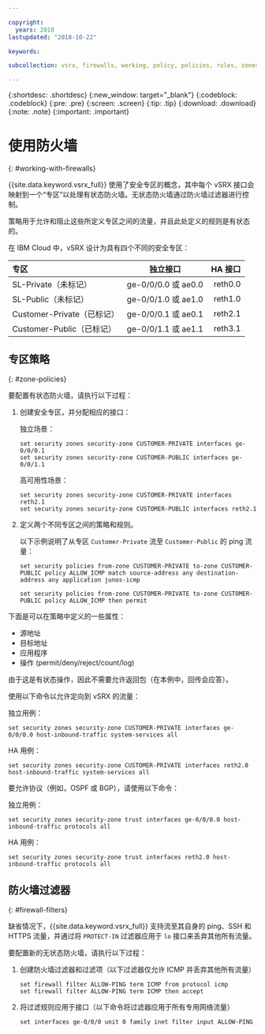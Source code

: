 ```yaml
---

copyright:
  years: 2018
lastupdated: "2018-10-22"

keywords:

subcollection: vsrx, firewalls, working, policy, policies, rules, zones, standalone, ha

---
```


{:shortdesc: .shortdesc}
{:new_window: target="_blank"}
{:codeblock: .codeblock}
{:pre: .pre}
{:screen: .screen}
{:tip: .tip}
{:download: .download}
{:note: .note}
{:important: .important}

# 使用防火墙
{: #working-with-firewalls}

{{site.data.keyword.vsrx_full}} 使用了安全专区的概念，其中每个 vSRX 接口会映射到一个“专区”以处理有状态防火墙。无状态防火墙通过防火墙过滤器进行控制。

策略用于允许和阻止这些所定义专区之间的流量，并且此处定义的规则是有状态的。

在 IBM Cloud 中，vSRX 设计为具有四个不同的安全专区：

|专区|独立接口|HA 接口|
| :---                     |        :----:        |         ---: |
|SL-Private（未标记）|ge-0/0/0.0 或 ae0.0|reth0.0|
|SL-Public（未标记）|ge-0/0/1.0 或 ae1.0|reth1.0|
|Customer-Private（已标记）|ge-0/0/0.1 或 ae0.1|reth2.1|
|Customer-Public（已标记）|ge-0/0/1.1 或 ae1.1|reth3.1|

## 专区策略
{: #zone-policies}

要配置有状态防火墙，请执行以下过程：

1. 创建安全专区，并分配相应的接口：

	独立场景：
	```
	set security zones security-zone CUSTOMER-PRIVATE interfaces ge-0/0/0.1
	set security zones security-zone CUSTOMER-PUBLIC interfaces ge-0/0/1.1
	```
	高可用性场景：
	```
	set security zones security-zone CUSTOMER-PRIVATE interfaces reth2.1
	set security zones security-zone CUSTOMER-PUBLIC interfaces reth2.1
	```
2. 定义两个不同专区之间的策略和规则。

	以下示例说明了从专区 `Customer-Private` 流至 `Customer-Public` 的 ping 流量：

	```
	set security policies from-zone CUSTOMER-PRIVATE to-zone CUSTOMER-PUBLIC policy ALLOW_ICMP match source-address any destination-address any application junos-icmp

	set security policies from-zone CUSTOMER-PRIVATE to-zone CUSTOMER-PUBLIC policy ALLOW_ICMP then permit
	```

下面是可以在策略中定义的一些属性：

* 源地址
* 目标地址
* 应用程序
* 操作 (permit/deny/reject/count/log)

由于这是有状态操作，因此不需要允许返回包（在本例中，回传会应答）。

使用以下命令以允许定向到 vSRX 的流量：

独立用例：
```
set security zones security-zone CUSTOMER-PRIVATE interfaces ge-0/0/0.0 host-inbound-traffic system-services all
```
HA 用例：
```
set security zones security-zone CUSTOMER-PRIVATE interfaces reth2.0 host-inbound-traffic system-services all
```

要允许协议（例如，OSPF 或 BGP），请使用以下命令：

独立用例：
```
set security zones security-zone trust interfaces ge-0/0/0.0 host-inbound-traffic protocols all
```
HA 用例：
```
set security zones security-zone trust interfaces reth2.0 host-inbound-traffic protocols all
```

## 防火墙过滤器
{: #firewall-filters}

缺省情况下，{{site.data.keyword.vsrx_full}} 支持流至其自身的 ping、SSH 和 HTTPS 流量，并通过将 `PROTECT-IN` 过滤器应用于 `lo` 接口来丢弃其他所有流量。

要配置新的无状态防火墙，请执行以下过程：

1. 创建防火墙过滤器和过滤项（以下过滤器仅允许 ICMP 并丢弃其他所有流量）
	```
	set firewall filter ALLOW-PING term ICMP from protocol icmp
	set firewall filter ALLOW-PING term ICMP then accept
	```

2. 将过滤规则应用于接口（以下命令将过滤器应用于所有专用网络流量）
	```
	set interfaces ge-0/0/0 unit 0 family inet filter input ALLOW-PING
	```
